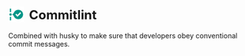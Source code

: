 # <a id="Commitlint" class="vt-doc" href="#Commitlint" style="text-decoration:none;"><h1 style="display:flex; gap:10px; align-items:center;font-size:1.6rem"><img src="../assets/icons/Commitlint.svg" width="32px" height="32px"/>Commitlint</h1></a>

Combined with husky to make sure that developers obey conventional commit messages.
